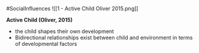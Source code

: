 #SocialInfluences 
![[1 - Active Child Oliver 2015.png]]

**Active Child (Oliver, 2015)**
- the child shapes their own development
- Bidirectional relationships exist between child and environment in terms of developmental factors